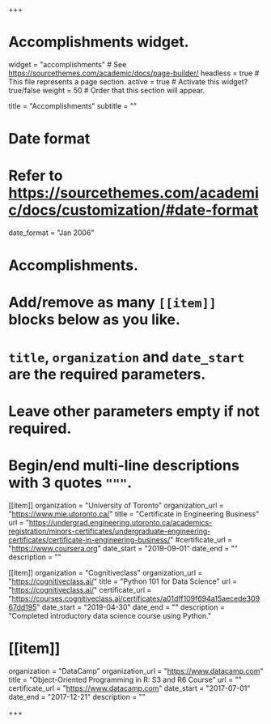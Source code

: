 +++
# Accomplishments widget.
widget = "accomplishments"  # See https://sourcethemes.com/academic/docs/page-builder/
headless = true  # This file represents a page section.
active = true  # Activate this widget? true/false
weight = 50  # Order that this section will appear.

 title = "Accomplish&shy;ments"
subtitle = ""

# Date format
#   Refer to https://sourcethemes.com/academic/docs/customization/#date-format
date_format = "Jan 2006"

# Accomplishments.
#   Add/remove as many `[[item]]` blocks below as you like.
#   `title`, `organization` and `date_start` are the required parameters.
#   Leave other parameters empty if not required.
#   Begin/end multi-line descriptions with 3 quotes `"""`.

 [[item]]
  organization = "University of Toronto"
  organization_url = "https://www.mie.utoronto.ca/"
  title = "Certificate in Engineering Business"
  url = "https://undergrad.engineering.utoronto.ca/academics-registration/minors-certificates/undergraduate-engineering-certificates/certificate-in-engineering-business/"
  #certificate_url = "https://www.coursera.org"
  date_start = "2019-09-01"
  date_end = ""
  description = ""

 [[item]]
  organization = "Cognitiveclass"
  organization_url = "https://cognitiveclass.ai/"
  title = "Python 101 for Data Science"
  url = "https://cognitiveclass.ai/"
  certificate_url = "https://courses.cognitiveclass.ai/certificates/a01dff109f694a15aecede30967dd195"
  date_start = "2019-04-30"
  date_end = ""
  description = "Completed introductory data science course using Python."
  
 # [[item]]
  organization = "DataCamp"
  organization_url = "https://www.datacamp.com"
  title = "Object-Oriented Programming in R: S3 and R6 Course"
  url = ""
  certificate_url = "https://www.datacamp.com"
  date_start = "2017-07-01"
  date_end = "2017-12-21"
  description = ""

+++
